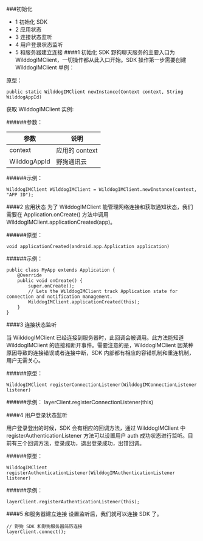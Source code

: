 
###初始化
* 1 初始化 SDK
* 2 应用状态
* 3 连接状态监听
* 4 用户登录状态监听
* 5 和服务器建立连接
####1 初始化 SDK
野狗聊天服务的主要入口为 WilddogIMClient，一切操作都从此入口开始。SDK 操作第一步需要创建 WilddogIMClient 单例：

原型：

	public static WilddogIMClient newInstance(Context context, String WilddogAppId)
  
获取 WilddogIMClient 实例:

######参数：

参数 | 说明
-----|------
context | 应用的 context
WilddogAppId | 野狗通讯云 

######示例：

	WilddogIMClient WilddogIMClient = WilddogIMClient.newInstance(context, "APP ID");
	
####2 应用状态
为了 WilddogIMClient 能管理网络连接和获取通知状态，我们需要在 Application.onCreate() 方法中调用 WilddogIMClient.applicationCreated(app)。

######原型：

	void applicationCreated(android.app.Application application)
	
######示例：

```
public class MyApp extends Application {
    @Override
    public void onCreate() {
        super.onCreate();
        // Lets the WilddogIMClient track Application state for connection and notification management.
        WilddogIMClient.applicationCreated(this);
    }
}
```
####3 连接状态监听

当 WilddogIMClient 已经连接到服务器时，此回调会被调用。此方法能知道 WilddogIMClient 的连接和断开事件。需要注意的是，WilddogIMClient 因某种原因导致的连接错误或者连接中断，SDK 内部都有相应的容错机制和重连机制，用户无需关心。

######原型：

	WilddogIMClient registerConnectionListener(WilddogIMConnectionListener listener)
	
######示例：
	layerClient.registerConnectionListener(this)
	
####4 用户登录状态监听

用户登录登出的时候，SDK 会有相应的回调方法，通过 WilddogIMClient 中 registerAuthenticationListener 方法可以设置用户 auth 成功状态进行监听。目前有三个回调方法，登录成功，退出登录成功，出错回调。

######原型：

	WilddogIMClient registerAuthenticationListener(WilddogIMAuthenticationListener listener)
	
######示例：

	layerClient.registerAuthenticationListener(this);
	
####5 和服务器建立连接
设置监听后，我们就可以连接 SDK 了。

	// 野狗 SDK 和野狗服务器简历连接
	layerClient.connect();
